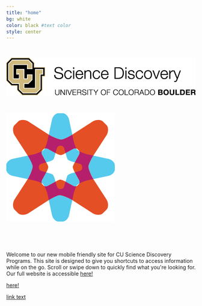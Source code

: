 ```yaml
---
title: "home"
bg: white
color: black #text color
style: center
---
```



&nbsp;
&nbsp;


![alt text](img/png/ScienceDisc.png)

&nbsp;


![alt text](img/png/CUCE-819_SD-Icon-Explore.png)



&nbsp;

&nbsp;


<body>

<div class="container">

Welcome to our new mobile friendly site for CU Science Discovery Programs. This site is designed to give you shortcuts to access information while on the go. Scroll or swipe down to quickly find what you're looking for. Our full website is accessible <a href="http://sciencediscovery.colorado.edu/">here!</a>
 


[here!](http://sciencediscovery.colorado.edu/) 

<a href="url">link text</a>
</div>

</body>
<!--<here! rel="stylesheet" href="http://sciencediscovery.colorado.edu"> -->


